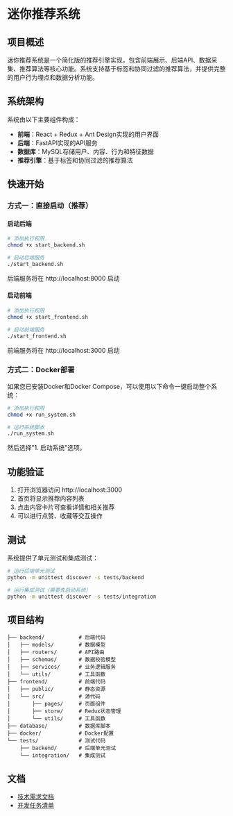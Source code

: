 # 迷你推荐系统

## 项目概述

迷你推荐系统是一个简化版的推荐引擎实现，包含前端展示、后端API、数据采集、推荐算法等核心功能。系统支持基于标签和协同过滤的推荐算法，并提供完整的用户行为埋点和数据分析功能。

## 系统架构

系统由以下主要组件构成：

- **前端**：React + Redux + Ant Design实现的用户界面
- **后端**：FastAPI实现的API服务
- **数据库**：MySQL存储用户、内容、行为和特征数据
- **推荐引擎**：基于标签和协同过滤的推荐算法

## 快速开始

### 方式一：直接启动（推荐）

#### 启动后端

```bash
# 添加执行权限
chmod +x start_backend.sh

# 启动后端服务
./start_backend.sh
```

后端服务将在 http://localhost:8000 启动

#### 启动前端

```bash
# 添加执行权限
chmod +x start_frontend.sh

# 启动前端服务
./start_frontend.sh
```

前端服务将在 http://localhost:3000 启动

### 方式二：Docker部署

如果您已安装Docker和Docker Compose，可以使用以下命令一键启动整个系统：

```bash
# 添加执行权限
chmod +x run_system.sh

# 运行系统脚本
./run_system.sh
```

然后选择"1. 启动系统"选项。

## 功能验证

1. 打开浏览器访问 http://localhost:3000
2. 首页将显示推荐内容列表
3. 点击内容卡片可查看详情和相关推荐
4. 可以进行点赞、收藏等交互操作

## 测试

系统提供了单元测试和集成测试：

```bash
# 运行后端单元测试
python -m unittest discover -s tests/backend

# 运行集成测试（需要先启动系统）
python -m unittest discover -s tests/integration
```

## 项目结构

```
├── backend/           # 后端代码
│   ├── models/        # 数据模型
│   ├── routers/       # API路由
│   ├── schemas/       # 数据校验模型
│   ├── services/      # 业务逻辑服务
│   └── utils/         # 工具函数
├── frontend/          # 前端代码
│   ├── public/        # 静态资源
│   └── src/           # 源代码
│       ├── pages/     # 页面组件
│       ├── store/     # Redux状态管理
│       └── utils/     # 工具函数
├── database/          # 数据库脚本
├── docker/            # Docker配置
└── tests/             # 测试代码
    ├── backend/       # 后端单元测试
    └── integration/   # 集成测试
```

## 文档

- [技术需求文档](TRD.md)
- [开发任务清单](TODO.md)